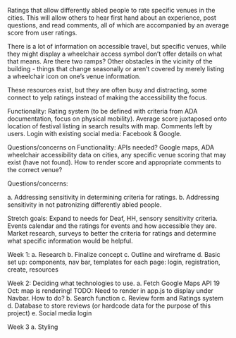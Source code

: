 Ratings that allow differently abled people to rate specific venues in the cities. This will allow others to hear first hand about an experience, post questions, and read comments, all of which are accompanied by an average score from user ratings.

There is a lot of information on accessible travel, but specific venues, while they might display a wheelchair access symbol don’t offer details on what that means. Are there two ramps? Other obstacles in the vicinity of the building - things that change seasonally or aren’t covered by merely listing a wheelchair icon on one’s venue information.

These resources exist, but they are often busy and distracting, some connect to yelp ratings instead of making the accessibility the focus.

Functionality: Rating system (to be defined with criteria from ADA documentation, focus on physical mobility). Average score juxtaposed onto location of festival listing in search results with map. Comments left by users. Login with existing social media: Facebook & Google.

Questions/concerns on Functionality: APIs needed? Google maps, ADA wheelchair accessibility data on cities, any specific venue scoring that may exist (have not found). How to render score and appropriate comments to the correct venue?

Questions/concerns:

a. Addressing sensitivity in determining criteria for ratings. b. Addressing sensitivity in not patronizing differently abled people.

Stretch goals: Expand to needs for Deaf, HH, sensory sensitivity criteria. Events calendar and the ratings for events and how accessible they are. Market research, surveys to better the criteria for ratings and determine what specific information would be helpful.

Week 1:
a. Research
b. Finalize concept
c. Outline and wireframe
d. Basic set up: components, nav bar, templates for each page: login, registration, create, resources

Week 2: Deciding what technologies to use.
a. Fetch Google Maps API 19 Oct: map is rendering!
TODO: Need to render in app.js to display under Navbar. How to do?
b. Search function
c. Review form and Ratings system
d. Database to store reviews (or hardcode data for the purpose of this project)
e. Social media login

Week 3 a. Styling

